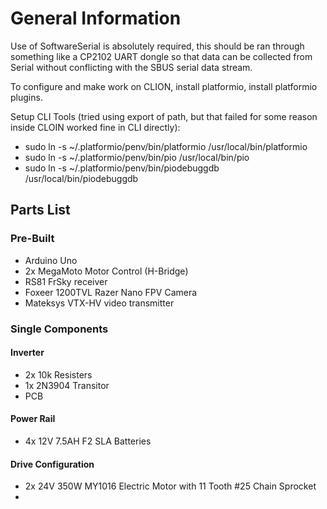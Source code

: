 # General Information


Use of SoftwareSerial is absolutely required, this should be ran through something like a CP2102 UART dongle
so that data can be collected from Serial without conflicting with the SBUS serial data stream.


To configure and make work on CLION, install platformio, install platformio plugins.

Setup CLI Tools (tried using export of path, but that failed for some reason inside CLOIN worked fine in CLI directly):
* sudo ln -s ~/.platformio/penv/bin/platformio /usr/local/bin/platformio
* sudo ln -s ~/.platformio/penv/bin/pio /usr/local/bin/pio
* sudo ln -s ~/.platformio/penv/bin/piodebuggdb /usr/local/bin/piodebuggdb




## Parts List

### Pre-Built
* Arduino Uno
* 2x MegaMoto Motor Control (H-Bridge)
* RS81 FrSky receiver
* Foxeer 1200TVL Razer Nano FPV Camera
* Mateksys VTX-HV video transmitter

### Single Components

#### Inverter
* 2x 10k Resisters
* 1x 2N3904 Transitor
* PCB

#### Power Rail
* 4x 12V 7.5AH F2 SLA Batteries 

#### Drive Configuration
* 2x 24V 350W MY1016 Electric Motor with 11 Tooth #25 Chain Sprocket
* 

